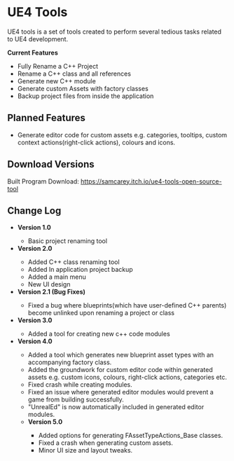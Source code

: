 # UE4 Tools
UE4 tools is a set of tools created to perform several tedious tasks related to UE4 development.

<strong>Current Features</strong>
<ul>
	<li>Fully Rename a C++ Project</li>
	<li>Rename a C++ class and all references</li>
    <li>Generate new C++ module</li>
    <li>Generate custom Assets with factory classes</li>
	<li>Backup project files from inside the application</li>
</ul>

## Planned Features
<ul>
    <li>Generate editor code for custom assets e.g. categories, tooltips, custom context actions(right-click actions), colours and icons.</li>
</ul>

## Download Versions
Built Program Download: https://samcarey.itch.io/ue4-tools-open-source-tool

## Change Log
<ul>
	<li><strong>Version 1.0</strong></li>
	<ul>
		<li>Basic project renaming tool</li>
	</ul>
	<li><strong>Version 2.0</strong></li>
	<ul>
		<li>Added C++ class renaming tool</li>
		<li>Added In application project backup</li>
		<li>Added a main menu</li>
		<li>New UI design</li>
	</ul>
	<li><strong>Version 2.1 (Bug Fixes)</strong></li>
	<ul>
		<li>Fixed a bug where blueprints(which have user-defined C++ parents) become unlinked upon renaming a project or class</li>
	</ul>
    <li><strong>Version 3.0 </strong></li>
	<ul>
		<li>Added a tool for creating new c++ code modules</li>
	</ul>
        <li><strong>Version 4.0 </strong></li>
	<ul>
	<li>Added a tool which generates new blueprint asset types with an accompanying factory class.</li>
        <li>Added the groundwork for custom editor code within generated assets e.g. custom icons, colours, right-click actions, categories etc.</li>
        <li>Fixed crash while creating modules.</li>
        <li>Fixed an issue where generated editor modules would prevent a game from building successfully.</li>
        <li>"UnrealEd" is now automatically included in generated editor modules.</li>
     <li><strong>Version 5.0 </strong></li>
	<ul>
		<li>Added options for generating FAssetTypeActions_Base classes.</li>
        <li>Fixed a crash when generating custom assets.</li>
        <li>Minor UI size and layout tweaks.</li>
	</ul>
	
</ul>
